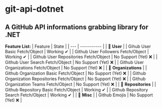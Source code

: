 # git-api-dotnet
## A GitHub API informations grabbing library for .NET
**Feature List:**
| Feature | State |
| --- | ----------- |
| 🔵 **User** |
| Gihub User Basic Fetch/Object | Working ✔ |
| Github User Followers Fetch/Object | Working ✔ |
| Github User Repositories Fetch/Object | No Support (Yet) ❌ |
| Github User Search Fetch/Object | No Support (Yet) ❌ |
| Github User Organizations Fetch/Object | No Support (Yet) ❌ |
| 🔵 **Organizations** |
| Github Organization Basic Fetch/Object | No Support (Yet) ❌ |
| Github Organization Repositories Fetch/Object | No Support (Yet) ❌ |
| Github Organization Teams Fetch/Object | No Support (Yet) ❌ |
| 🔵 **Repositories** |
| Github Repository Basic Fetch/Object | Working ✔ |
| Github Repository Search Fetch/Object | Working ✔ |
| 🔵 **Misc** |
| Github Emojis | No Support (Yet) ❌ |
